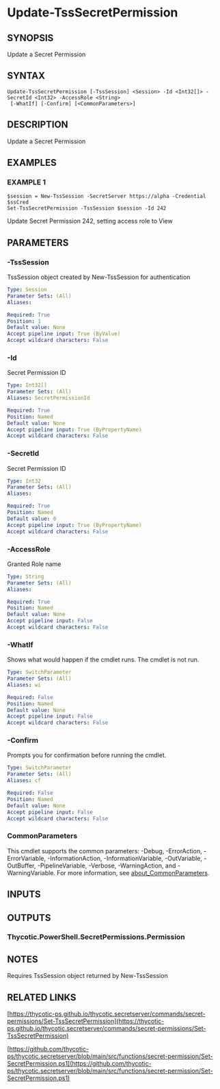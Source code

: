 # Update-TssSecretPermission

## SYNOPSIS
Update a Secret Permission

## SYNTAX

```
Update-TssSecretPermission [-TssSession] <Session> -Id <Int32[]> -SecretId <Int32> -AccessRole <String>
 [-WhatIf] [-Confirm] [<CommonParameters>]
```

## DESCRIPTION
Update a Secret Permission

## EXAMPLES

### EXAMPLE 1
```
$session = New-TssSession -SecretServer https://alpha -Credential $ssCred
Set-TssSecretPermission -TssSession $session -Id 242
```

Update Secret Permission 242, setting access role to View

## PARAMETERS

### -TssSession
TssSession object created by New-TssSession for authentication

```yaml
Type: Session
Parameter Sets: (All)
Aliases:

Required: True
Position: 1
Default value: None
Accept pipeline input: True (ByValue)
Accept wildcard characters: False
```

### -Id
Secret Permission ID

```yaml
Type: Int32[]
Parameter Sets: (All)
Aliases: SecretPermissionId

Required: True
Position: Named
Default value: None
Accept pipeline input: True (ByPropertyName)
Accept wildcard characters: False
```

### -SecretId
Secret Permission ID

```yaml
Type: Int32
Parameter Sets: (All)
Aliases:

Required: True
Position: Named
Default value: 0
Accept pipeline input: True (ByPropertyName)
Accept wildcard characters: False
```

### -AccessRole
Granted Role name

```yaml
Type: String
Parameter Sets: (All)
Aliases:

Required: True
Position: Named
Default value: None
Accept pipeline input: False
Accept wildcard characters: False
```

### -WhatIf
Shows what would happen if the cmdlet runs.
The cmdlet is not run.

```yaml
Type: SwitchParameter
Parameter Sets: (All)
Aliases: wi

Required: False
Position: Named
Default value: None
Accept pipeline input: False
Accept wildcard characters: False
```

### -Confirm
Prompts you for confirmation before running the cmdlet.

```yaml
Type: SwitchParameter
Parameter Sets: (All)
Aliases: cf

Required: False
Position: Named
Default value: None
Accept pipeline input: False
Accept wildcard characters: False
```

### CommonParameters
This cmdlet supports the common parameters: -Debug, -ErrorAction, -ErrorVariable, -InformationAction, -InformationVariable, -OutVariable, -OutBuffer, -PipelineVariable, -Verbose, -WarningAction, and -WarningVariable. For more information, see [about_CommonParameters](http://go.microsoft.com/fwlink/?LinkID=113216).

## INPUTS

## OUTPUTS

### Thycotic.PowerShell.SecretPermissions.Permission
## NOTES
Requires TssSession object returned by New-TssSession

## RELATED LINKS

[https://thycotic-ps.github.io/thycotic.secretserver/commands/secret-permissions/Set-TssSecretPermission](https://thycotic-ps.github.io/thycotic.secretserver/commands/secret-permissions/Set-TssSecretPermission)

[https://github.com/thycotic-ps/thycotic.secretserver/blob/main/src/functions/secret-permission/Set-SecretPermission.ps1](https://github.com/thycotic-ps/thycotic.secretserver/blob/main/src/functions/secret-permission/Set-SecretPermission.ps1)


